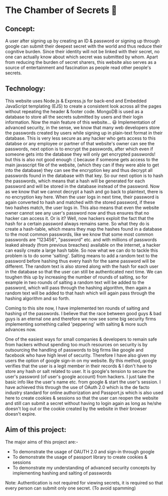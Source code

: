 # The Chamber of Secrets :closed_lock_with_key: #

## Concept: ##
A user after signing up by creating an ID & password or signing up through google can submit their deepest secret with the world and thus reduce their cognitive burden. Since their identity will not be linked with their secret, no one can actually know about which secret was submitted by whom. Apart from reducing the burden of secret sharers, this website also serves as a source of entertainment and fascination as people read other people's secrets.

## Technology: ##
This website uses Node.js & Express.js for back-end and Embedded JavaScript templating (EJS) to create a consistent look across all the pages without repeating the header & footer code. MongoDB is used as a database to store all the secrets submitted by users and their login information. Now the main feature of this website... :smiley: Implementation of advanced security, in the sense, we know that many web developers store the passwords created by users while signing up in plain-text format in their database. This is very less secure as any hacker who gets access to this databse or any employee or partner of that website's owner can see the passwords, next option is to encrypt the passwords, after which even if someone gets into the database they will only get encrypted passwords! but this is also not good enough :( because if someone gets access to the main javascript file of the website, (which they can if they were able to get into the database) they can see the encryption key and thus decrypt all passwords found in the database with that key. So our next option is to hash the passwords, which means that a hash will be generated for each password and will be stored in the database instead of the password. Now as we know that we cannot decrypt a hash and go back to plaintext, there is no encryption key here. When the user logs in next time, their password is again converted to hash and matched with the stored password, if these two hashes match, the user logs in. This also means that even the website owner cannot see any user's password now and thus ensures that no hacker can access it. Or is it? Well, now hackers exploit the fact that the hash for a certain password always remains same. So what they do is create a hash-table, which means they map the hashes found in a database to the most common passwords, like we know that some most common passwords are "123456", "password" etc. and with millions of passwords leaked already (from previous breaches) available on the internet, a hacker can easily create a large hash table. So now what we can do to tackle this problem is to do some 'salting'. Salting means to add a random text to the password before hashing thus every hash for the same password will be different. The random text is also stored along with the hash for each user in the database so that the user can still be authenticated next time. We can toughen this up by increasing the number of rounds of salting, so for example in two rounds of salting a random text will be added to the password, which will pass through the hashing algorithm, then again a random text will be added to that hash which will again pass through the hashing algorithm and so forth.

Coming to this site now, I have implemented ten rounds of salting and hashing of the passwords. I believe that the race between good guys & bad guys is an eternal one and therefore we now see some big security firms implementing something called 'peppering' with salting & more such advances now.

One of the easiest ways for small companies & developers to remain safe from hackers without spending too much resources on security is by outsourcing the handling of passwords to big firms like google and facebook who have high level of security. Therefore I have also given my users the option of google sign-in on my website. By this method, google verifies that the user is a legit member in their records & I don't have to store any hash or salt related to user. It is google's tension to secure the user's password (of user's google account) from hackers. I just take the basic info like the user's name etc. from google & start the user's session. I have achieved this through the use of OAuth 2.0 which is the de facto industry standard for online authorization and Passport.js which is also used here to create cookies & sessions so that the user can reopen the website and still can submit a secret without having to login again as long as he/she doesn't log out or the cookie created by the website in their browser doesn't expire.


## Aim of this project: ##
The major aims of this project are:-
* To demonstrate the usage of OAUTH 2.0 and sign-in through google
* To demonstrate the usage of passport library to create cookies & sessions
* To demonstrate my understanding of advanced security concepts by implementing hashing and salting of passwords

Note: Authentication is not required for viewing secrets, it is required so that every person can submit only one secret. (To avoid spamming)
